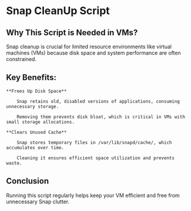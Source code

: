 # Snap CleanUp Script

## Why This Script is Needed in VMs?

Snap cleanup is crucial for limited resource environments like virtual machines (VMs) because disk space and system performance are often constrained.

## Key Benefits:

    **Frees Up Disk Space**

        Snap retains old, disabled versions of applications, consuming unnecessary storage.

        Removing them prevents disk bloat, which is critical in VMs with small storage allocations.

    **Clears Unused Cache**

        Snap stores temporary files in /var/lib/snapd/cache/, which accumulates over time.

        Cleaning it ensures efficient space utilization and prevents waste.

## Conclusion

Running this script regularly helps keep your VM efficient and free from unnecessary Snap clutter.
